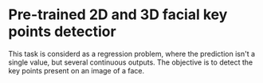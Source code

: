 # Pre-trained 2D and 3D facial key points detectior

This task is considerd as a regression problem, where the prediction isn't a single value, but several continuous outputs. The objective is to detect the key points present on an image of a face.
